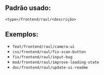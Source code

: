 ## Padrão usado:
`<type>/frontend/raul/<descrição>`

## Exemplos:
- `feat/frontend/raul/camera-ui`
- `css/frontend/raul/fix-scan-button`
- `fix/frontend/raul/input-bug`
- `mod/frontend/raul/improve-loading-state`
- `doc/frontend/raul/update-ui-readme`

